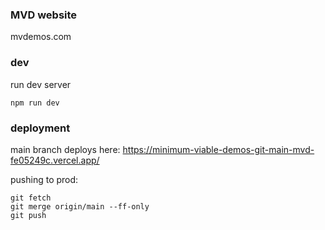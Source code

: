 ### MVD website

mvdemos.com

### dev

run dev server

```
npm run dev
```

### deployment

main branch deploys here: https://minimum-viable-demos-git-main-mvd-fe05249c.vercel.app/

pushing to prod:

```git checkout prod
git fetch
git merge origin/main --ff-only
git push
```
